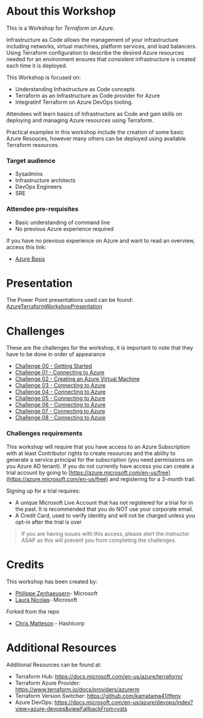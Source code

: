 About this Workshop
========
This is a Workshop for *Terraform on Azure*.

Infrastructure as Code allows the management of your infrastructure including networks, virtual machines, platform services, and load balancers. Using Terraform configuration to describe the desired Azure resources needed for an environment ensures that consistent infrastructure is created each time it is deployed.

This Workshop is focused on:

- Understanding Infrastructure as Code concepts
- Terraform as an Infrastructure as Code provider for Azure
- Integratinf Terraform on Azure DevOps tooling.

Attendees will learn basics of Infrastructure as Code  and gain skills on deploying and managing Azure resources using Terraform.

Practical examples in this workshop include the creation of some basic Azure Resouces, however many others can be deployed using available Terraform resources.

###  Target audience

* Sysadmins
* Infrastructure architects
* DevOps Engineers
* SRE

### Attendee pre-requisites

* Basic understanding of command line
* No previous Azure experience required

If you have no previous experience on Azure and want to read an overview, access this link:

* [Azure Basis](azurebasis.md)

Presentation
============

The Power Point presentations used can be found: [AzureTerraformWorkshopPresentation](docs/AzureTerraformWorkshopPresentation.pptx)



Challenges
====

These are the challenges for the workshop, it is important to note that they have to be done in order of appearance

* [Challenge 00 - Getting Started](challenges/00-gettingstarted)
* [Challenge 01 - Connecting to Azure](challenges/01-connectingtoazure)
* [Challenge 02 - Creating an Azure Virtual Machine](challenges/02-azurevm)
* [Challenge 03 - Connecting to Azure](challenges/03-terraformcount)
* [Challenge 04 - Connecting to Azure](challenges/04-terraformmodules)
* [Challenge 05 - Connecting to Azure](challenges/05-publicmoduleregistry)
* [Challenge 06 - Connecting to Azure](challenges/06-remotebackend)
* [Challenge 07 - Connecting to Azure](challenges/08-security)
* [Challenge 08 - Connecting to Azure](challenges/09-azuredevops)


### Challenges requirements

This workshop will require that you have access to an Azure Subscription with at least Contributor rights to create resources and the ability to generate a service principal for the subscription (you need permissions on you Azure AD tenant). If you do not currently have access you can create a trial account by going to [https://azure.microsoft.com/en-us/free](https://azure.microsoft.com/en-us/free) and registering for a 3-month trail.

Signing up for a trial requires:

- A unique Microsoft Live Account that has not registered for a trial for in the past. It is recommended that you do NOT use your corporate email.
- A Credit Card, used to verify identity and will not be charged unless you opt-in after the trial is over

> If you are having issues with this access, please alert the instructor ASAP as this will prevent you from completing the challenges.

Credits
=======

This workshop has been created by:

* [Philippe Zenhaeusern](https://github.com/Zenocolo)- Microsoft
* [Laura Nicolas](https://github.com/lanicola)- Microsoft

Forked from the repo
* [Chris Matteson](https://github.com/chrismatteson/AzureTerraformWorkshop) - Hashicorp

Additional Resources
=======

Additional Resources can be found at: 
- Terraform Hub: https://docs.microsoft.com/en-us/azure/terraform/
- Terraform Azure Provider: https://www.terraform.io/docs/providers/azurerm
- Terraform Version Switcher: https://github.com/kamatama41/tfenv 
- Azure DevOps: https://docs.microsoft.com/en-us/azure/devops/index?view=azure-devops&viewFallbackFrom=vsts 